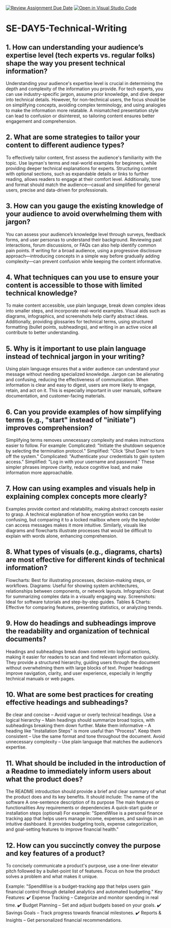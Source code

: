 [![Review Assignment Due Date](https://classroom.github.com/assets/deadline-readme-button-22041afd0340ce965d47ae6ef1cefeee28c7c493a6346c4f15d667ab976d596c.svg)](https://classroom.github.com/a/zsAR-pyY)
[![Open in Visual Studio Code](https://classroom.github.com/assets/open-in-vscode-2e0aaae1b6195c2367325f4f02e2d04e9abb55f0b24a779b69b11b9e10269abc.svg)](https://classroom.github.com/online_ide?assignment_repo_id=18494171&assignment_repo_type=AssignmentRepo)
# SE-DAY5-Technical-Writing

## 1. How can understanding your audience’s expertise level (tech experts vs. regular folks) shape the way you present technical information?

Understanding your audience's expertise level is crucial in determining the depth and complexity of the information you provide. For tech experts, you can use industry-specific jargon, assume prior knowledge, and dive deeper into technical details. However, for non-technical users, the focus should be on simplifying concepts, avoiding complex terminology, and using analogies to make the information more relatable. A mismatched presentation style can lead to confusion or disinterest, so tailoring content ensures better engagement and comprehension.
## 2. What are some strategies to tailor your content to different audience types?

To effectively tailor content, first assess the audience's familiarity with the topic. Use layman's terms and real-world examples for beginners, while providing deeper technical explanations for experts. Structuring content with optional sections, such as expandable details or links to further reading, allows readers to engage at their comfort level. Additionally, tone and format should match the audience—casual and simplified for general users, precise and data-driven for professionals.
## 3. How can you gauge the existing knowledge of your audience to avoid overwhelming them with jargon?

You can assess your audience’s knowledge level through surveys, feedback forms, and user personas to understand their background. Reviewing past interactions, forum discussions, or FAQs can also help identify common pain points. If writing for a broad audience, using a progressive disclosure approach—introducing concepts in a simple way before gradually adding complexity—can prevent confusion while keeping the content informative.
## 4. What techniques can you use to ensure your content is accessible to those with limited technical knowledge?

To make content accessible, use plain language, break down complex ideas into smaller steps, and incorporate real-world examples. Visual aids such as diagrams, infographics, and screenshots help clarify abstract ideas. Additionally, providing glossaries for technical terms, using structured formatting (bullet points, subheadings), and writing in an active voice all contribute to better understanding.
## 5. Why is it important to use plain language instead of technical jargon in your writing?

Using plain language ensures that a wider audience can understand your message without needing specialized knowledge. Jargon can be alienating and confusing, reducing the effectiveness of communication. When information is clear and easy to digest, users are more likely to engage, retain, and act on it. This is especially important in user manuals, software documentation, and customer-facing materials.
## 6. Can you provide examples of how simplifying terms (e.g., "start" instead of "initiate") improves comprehension?

Simplifying terms removes unnecessary complexity and makes instructions easier to follow. For example:
Complicated: "Initiate the shutdown sequence by selecting the termination protocol."
Simplified: "Click ‘Shut Down’ to turn off the system."
Complicated: "Authenticate your credentials to gain system access."
Simplified: "Log in with your username and password."
These simpler phrases improve clarity, reduce cognitive load, and make information more approachable.
## 7. How can using examples and visuals help in explaining complex concepts more clearly?

Examples provide context and relatability, making abstract concepts easier to grasp. A technical explanation of how encryption works can be confusing, but comparing it to a locked mailbox where only the keyholder can access messages makes it more intuitive. Similarly, visuals like diagrams and flowcharts illustrate processes that would be difficult to explain with words alone, enhancing comprehension.
## 8. What types of visuals (e.g., diagrams, charts) are most effective for different kinds of technical information?

Flowcharts: Best for illustrating processes, decision-making steps, or workflows.
Diagrams: Useful for showing system architectures, relationships between components, or network layouts.
Infographics: Great for summarizing complex data in a visually engaging way.
Screenshots: Ideal for software tutorials and step-by-step guides.
Tables & Charts: Effective for comparing features, presenting statistics, or analyzing trends.
## 9. How do headings and subheadings improve the readability and organization of technical documents?

Headings and subheadings break down content into logical sections, making it easier for readers to scan and find relevant information quickly. They provide a structured hierarchy, guiding users through the document without overwhelming them with large blocks of text. Proper headings improve navigation, clarity, and user experience, especially in lengthy technical manuals or web pages.
## 10. What are some best practices for creating effective headings and subheadings?

Be clear and concise – Avoid vague or overly technical headings.
Use a logical hierarchy – Main headings should summarize broad topics, with subheadings breaking them down further.
Make them informative – A heading like "Installation Steps" is more useful than "Process".
Keep them consistent – Use the same format and tone throughout the document.
Avoid unnecessary complexity – Use plain language that matches the audience’s expertise.
## 11. What should be included in the introduction of a Readme to immediately inform users about what the product does?
The README introduction should provide a brief and clear summary of what the product does and its key benefits. It should include:
The name of the software
A one-sentence description of its purpose
The main features or functionalities
Any requirements or dependencies
A quick-start guide or installation steps (optional)
For example:
"SpendWise is a personal finance tracking app that helps users manage income, expenses, and savings in an intuitive dashboard. It provides budgeting tools, expense categorization, and goal-setting features to improve financial health."
## 12. How can you succinctly convey the purpose and key features of a product?

To concisely communicate a product's purpose, use a one-liner elevator pitch followed by a bullet-point list of features. Focus on how the product solves a problem and what makes it unique.

Example:
"SpendWise is a budget-tracking app that helps users gain financial control through detailed analytics and automated budgeting."
Key Features:
✔️ Expense Tracking – Categorize and monitor spending in real time.
✔️ Budget Planning – Set and adjust budgets based on your goals.
✔️ Savings Goals – Track progress towards financial milestones.
✔️ Reports & Insights – Get personalized financial recommendations.
